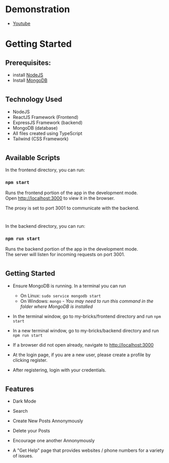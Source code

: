 # Demonstration

- [Youtube]()

#

# Getting Started

## Prerequisites:

- install [NodeJS](https://nodejs.org/en)
- Install [MongoDB](https://www.mongodb.com/try/download/community)

#

## Technology Used

- NodeJS
- ReactJS Framework (Frontend)
- ExpressJS Framework (backend)
- MongoDB (database)
- All files created using TypeScript
- Tailwind (CSS Framework)

#

## Available Scripts

In the frontend directory, you can run:

### `npm start`

Runs the frontend portion of the app in the development mode.\
Open [http://localhost:3000](http://localhost:3000) to view it in the browser.

The proxy is set to port 3001 to communicate with the backend.

#

In the backend directory, you can run:

### `npm run start`

Runs the backend portion of the app in the development mode.\
The server will listen for incoming requests on port 3001.

#

## Getting Started

- Ensure MongoDB is running. In a terminal you can run

     - On Linux: `sudo service mongodb start`
     - On Windows: `mongo` - _You may need to run this command in the folder where MongoDB is installed_

- In the terminal window, go to my-bricks/frontend directory and run `npm start`
- In a new terminal window, go to my-bricks/backend directory and run `npm run start`

- If a browser did not open already, navigate to [http://localhost:3000](http://localhost:3000)

- At the login page, if you are a new user, please create a profile by clicking register.

- After registering, login with your credentials.

#

## Features

- Dark Mode

- Search

- Create New Posts Annonymously

- Delete your Posts
- Encourage one another Annonymously
- A "Get Help" page that provides websites / phone numbers for a variety of issues.
